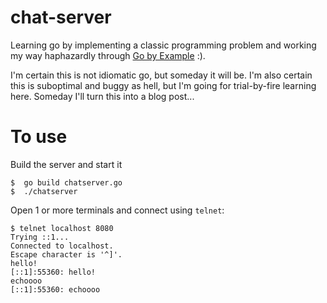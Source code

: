 chat-server
===========
Learning go by implementing a classic programming problem and working my
way haphazardly through [Go by Example](https://gobyexample.com/) :).

I'm certain this is not idiomatic go, but someday it will be. I'm also certain
this is suboptimal and buggy as hell, but I'm going for trial-by-fire learning
here. Someday I'll turn this into a blog post...

To use
======

Build the server and start it

```
$  go build chatserver.go
$  ./chatserver
```

Open 1 or more terminals and connect using `telnet`:

```
$ telnet localhost 8080
Trying ::1...
Connected to localhost.
Escape character is '^]'.
hello!
[::1]:55360: hello!
echoooo
[::1]:55360: echoooo
```